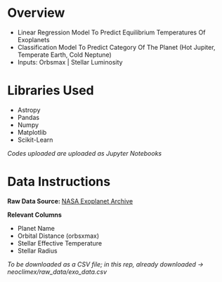 # Overview
<ul>
  <li>Linear Regression Model To Predict Equilibrium Temperatures Of Exoplanets</li>
  <li>Classification Model To Predict Category Of The Planet (Hot Jupiter, Temperate Earth, Cold Neptune)</li>
  <li>Inputs: Orbsmax | Stellar Luminosity
</ul>

# Libraries Used
<ul>
  <li>Astropy</li>
  <li>Pandas</li>
  <li>Numpy</li>
  <li>Matplotlib</li>
  <li>Scikit-Learn</li>
</ul>
<i><p>Codes uploaded are uploaded as Jupyter Notebooks</p></i>

# Data Instructions 
<b>Raw Data Source: </b>
<a href="https://exoplanetarchive.ipac.caltech.edu/">NASA Exoplanet Archive</a>

<b>Relevant Columns</b>
<ul>
  <li>Planet Name</li>
  <li>Orbital Distance (orbsxmax)</li>
  <li>Stellar Effective Temperature</li>
  <li>Stellar Radius</li>
</ul>
<i><p>To be downloaded as a CSV file; in this rep, already downloaded -> neoclimex/raw_data/exo_data.csv</p></i>

